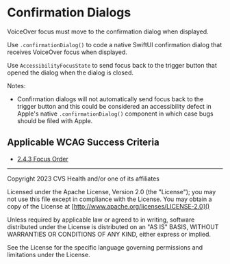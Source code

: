 # Confirmation Dialogs
VoiceOver focus must move to the confirmation dialog when displayed. 

Use `.confirmationDialog()` to code a native SwiftUI confirmation dialog that receives VoiceOver focus when displayed.           

Use `AccessibilityFocusState` to send focus back to the trigger button that opened the dialog when the dialog is closed.            


Notes:
- Confirmation dialogs will not automatically send focus back to the trigger button and this could be considered an accessibility defect in Apple's native `.confirmationDialog()` component in which case bugs should be filed with Apple.
     

## Applicable WCAG Success Criteria
- [2.4.3 Focus Order](https://www.w3.org/WAI/WCAG22/Understanding/focus-order)

----

Copyright 2023 CVS Health and/or one of its affiliates

Licensed under the Apache License, Version 2.0 (the "License");
you may not use this file except in compliance with the License.
You may obtain a copy of the License at
[http://www.apache.org/licenses/LICENSE-2.0]()

Unless required by applicable law or agreed to in writing, software
distributed under the License is distributed on an "AS IS" BASIS,
WITHOUT WARRANTIES OR CONDITIONS OF ANY KIND, either express or implied.

See the License for the specific language governing permissions and
limitations under the License.
